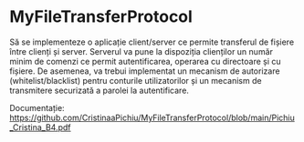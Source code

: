 # MyFileTransferProtocol


Să se implementeze o aplicație client/server ce permite transferul de fișiere între clienți și server. Serverul va pune la dispoziția clienților un număr minim de comenzi ce permit autentificarea, operarea cu directoare și cu fișiere. De asemenea, va trebui implementat un mecanism de autorizare (whitelist/blacklist) pentru conturile utilizatorilor și un mecanism de transmitere securizată a parolei la autentificare.

Documentație: https://github.com/CristinaaPichiu/MyFileTransferProtocol/blob/main/Pichiu_Cristina_B4.pdf

